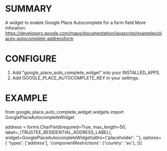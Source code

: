 # SUMMARY
A widget to enable Google Place Autocomplete for a form field
More inforation: 
https://developers.google.com/maps/documentation/javascript/examples/places-autocomplete-addressform

# CONFIGURE
1. Add "google_place_auto_complete_widget" into your INSTALLED_APPS.
2. Add GOOGLE_PLACE_AUTOCOMPLETE_KEY in your settings.

# EXAMPLE

from google_place_auto_complete_widget.widgets import GooglePlaceAutocompleteWidget
    
address = forms.CharField(required=True, 
                          max_length=50, 
                          label=_(TRUSTEE_RESIDENTIAL_ADDRESS_LABEL),
                          widget=GooglePlaceAutocompleteWidget(attrs={'placeholder': ''},
                                                               options={
                                                                        'types': ['address'],
                                                                        'componentRestrictions': {'country': 'au'},
                                                               }))
